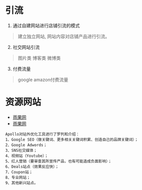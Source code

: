 
# 引流

1. 通过自建网站进行店铺引流的模式
> 建立独立网站, 网站内容对店铺产品进行引流。

2. 社交网站引流
> 图片类 博客类 微博类


3. 付费流量
> google amazon付费流量


# 资源网站
+ [雨果网](http://www.cifnews.com/)
+ [雨果网](http://www.cifnews.com/article/24411)

```
Apollo对站外优化工具进行了罗列和介绍：
1、Google SEO（做关键词、更多相关关键词积累、创造自己的品牌关键词）；
2、Google Adwords；
3、SNS社交媒体；
4、视频站（Youtube）；
5、红人营销（要审查其所宣传产品，也有可能造成负面影响）；
6、Deals站点（效果反应快）；
7、Coupon站；
8、专业网站；
9、其他新兴站点。
```
